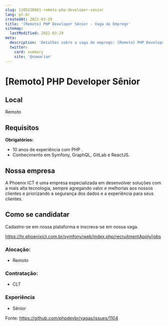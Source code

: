 ```yaml
---
slug: 1185226961-remoto-php-developer-senior
lang: pt-br
createdAt: 2022-03-29
title: '[Remoto] PHP Developer Sênior - Vaga de Emprego'
sitemap:
  lastModified: 2022-03-29
meta:
  description: 'Detalhes sobre a vaga de emprego: [Remoto] PHP Developer Sênior'
  twitter:
    card: summary
    site: '@nawarian'
---
```


# [Remoto] PHP Developer Sênior

<!--
==================================================
POR FAVOR, SÓ POSTE SE A VAGA FOR PARA DESENVOLVEDOR(A) PHP!

Não faça distinção de gênero no titulo da vaga.

Use: "PHP Developer" ao invés de "Desenvolvedor PHP" \o/

Exemplo: `[São Paulo/SP] PHP Developer na Nome da Empresa`

Evite fugir do padrão, isso só dá trabalho aos administradores,
pois os títulos são padronizados.
==================================================
-->

## Local

Remoto 

## Requisitos

**Obrigatórios:**
- 10 anos de experiência com PHP .
- Conhecimento em Symfony, GraphQL, GitLab e ReactJS. 

## Nossa empresa

A Phoenix ICT é uma empresa especializada em desenvolver soluções com a mais alta tecnologia, sempre agregando valor e melhorias aos nossos clientes e priorizando a segurança dos dados e a experiência para seus clientes.

## Como se candidatar

Cadastre-se em nossa plataforma e inscreva-se em nossa vaga.

https://hr.phoenixict.com.br/symfony/web/index.php/recruitmentApply/jobs

### Alocação:
- Remoto

### Contratação:
- CLT

### Experiência
- Sênior


Fonte: https://github.com/phpdevbr/vagas/issues/1104